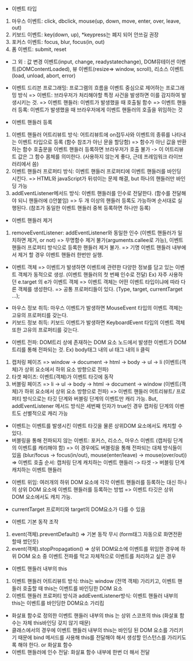 - 이벤트 타입
1. 마우스 이벤트: click, dbclick, mouse(up, down, move, enter, over, leave, out)
2. 키보드 이벤트: key(down, up), *keypress는 폐지 되어 안쓰길 권장
3. 포커스 이벤트: focus, blur, focus(in, out)
4. 폼 이벤트: submit, reset
* 그 외 : 값 변경 이벤트(input, change, readystatechange), DOM뮤테이션 이벤트(DOMContentLoaded), 뷰 이벤트(resize=> window, scroll), 리소스 이벤트(load, unload, abort, error)

- 이벤트 드리븐 프로그래밍: 프로그램의 흐름을 이벤트 중심으로 제어하는 프로그래밍 방식
=> 이벤트: 브라우저가 처리해야할 특정 사건을 발생하면 이를 감지하여 발생시키는 것.
=> 이벤트 핸들러: 이벤트가 발생했을 때 호출될 함수
=> 이벤트 핸들러 등록: 이벤트가 발생했을 때 브라우저에게 이벤트 핸들러의 호출을 위임하는 것

- 이벤트 핸들러 등록
1. 이벤트 핸들러 어트리뷰트 방식: 어트리뷰트에 on접두사와 이벤트의 종류를 나타내는 이벤트 타입으로 등록 (함수 참조가 아닌 문을 할당함)
=> 함수가 아닌 값을 반환하는 함수 호출문을 이벤트 핸들러 등록하면 브라우저가 호출 불가 -> 이 어트리뷰트 값은 그 함수 몸체를 의미한다. (사용하지 않는게 좋다, 근데 프레임워크 라이브러리에서 씀)
2. 이벤트 핸들러 프로퍼티 방식: 이벤트 핸들러 프로퍼티에 이벤트 핸들러를 바인딩 시킨다. 
=> HTML와 javaScript가 뒤섞이는 문제 해결, but 하나의 핸들러만 바인딩 가능
3. addEventListener메서드 방식: 이벤트 핸들러를 인수로 전달한다. (함수를 전달해야 되니 핸들러에 ()안붙임)
=> 두 개 이상의 핸들러 등록도 가능하며 순서대로 실행된다. (참조가 동일한 이벤트 핸들러 중복 등록하면 하나만 등록)

- 이벤트 핸들러 제거
1. removeEventListener: addEventListener와 동일한 인수 (이벤트 핸들러가 일치하면 제거, or not)
=> 무명함수 제거 불가(arguments.callee로 가능), 이벤트 핸들러 프로퍼티 방식으로 등록한 핸들러 제거 불가.
=> 기명 이벤트 핸들러 내부에서 제거 할 경우 이벤트 핸들러 한번만 실행.

- 이벤트 객체
=> 이벤트가 발생하면 이벤트에 관련한 다양한 정보를 담고 있는 이벤트 객체가 동적으로 생성. (이벤트 핸들러의 첫 번째 인수로 전달)
Ex) 자주 사용하던 e.target 의 e가 이벤트 객체
=> 이벤트 객체는 어떤 이벤트 타입이냐에 따라 다른 객체를 생성한다.
=> 공통 프로퍼티들이 있다. (Type, target, currentTarget …);
* 마우스 정보 취득: 마우스 이벤트가 발생하면 MouseEvent 타입의 이벤트 객체는 고유의 프로퍼티를 갖는다.
* 키보드 정보 취득: 키보드 이벤트가 발생하면 KeyboardEvent 타입의 이벤트 객체 또한 고유의 프로퍼티를 갖는다.

- 이벤트 전파: DOM트리 상에 존재하는 DOM 요소 노드에서 발생한 이벤트가 DOM 트리를 통해 전파되는 것.
Ex) body태그 내의 ul 태그 내의 li 클릭 
1. 캡처링 페이즈 => window -> document -> html -> body -> ul -> li (이벤트(객체)가 상위 요소에서 하위 요소 방향으로 전파)
2. 타겟 페이즈: 이벤트(객체)가 이벤트 타깃에 동작
3. 버블링 페이즈 => li -> ul -> body ->  html -> document -> window (이벤트(객체)가 하위 요소에서 상위 요소 방향으로 전파)
=> 이벤트 핸들러 어트리뷰트/ 프로퍼티 방식으로는 타깃 단계와 버블링 단계의 이벤트만 캐리 가능.
But, addEventListener 메서드 방식은 세번째 인자가 true인 경우 캡처링 단계의 이벤트도 선별적으로 캐리 가능

* 이벤트는 이벤트를 발생시킨 이벤트 타깃을 물론 상위DOM 요소에서도 캐치할 수 있다.
* 버블링을 통해 전파되지 않는 이벤트: 포커스, 리소스, 마우스 이벤트 (캡처링 단계의 이벤트를 캐리해야 함)
=> 이 경우에도 버블링을 통해 전파되는 대체 방식들이 있음 (blur/focus -> focus(in/out), mouse(enter/leave) -> mouse(over/out))
=> 이벤트 호출 순서: 캡처링 단계 캐치하는 이벤트 핸들러 -> 타겟 -> 버블링 단계 캐치하는 이벤트 핸들러

- 이벤트 위임: 여러개의 하위 DOM 요소에 각각 이벤트 핸들러를 등록하는 대신 하나의 상위 DOM 요소에 이벤트 핸들러를 등록하는 방법
=> 이벤트 타깃은 상위 DOM 요소에서도 캐치 가능. 
* currentTarget 프로퍼티와 target의 DOM요소가 다를 수 있음

* 이벤트 기본 동작 조작
1. event(객체).preventDefault() => 기본 동작 무시 (form태그 자동으로 화면전환할때 썼던듯)
2. event(객체).stopPropagation() => 상위 DOM요소에 이벤트를 위임한 경우에 하위 DOM 요소 중 이벤트 전파를 막고 자체적으로 이벤트를 처리하고 싶은 경우

* 이벤트 핸들러 내부의 this
1. 이벤트 핸들러 어트리뷰트 방식: this는 window (전역 객체) 가리키고, 이벤트 핸들러 호출할 때 this는 이벤트를 바인딩한 DOM 요소
2. 이벤트 핸들러 프로퍼티 방식과 addEventListener방식: 이벤트 핸들러 내부의 this는 이벤트를 바인딩한 DOM요소 가리킴
* 화살표 함수로 정의한 이벤트 핸들러 내부의 this 는 상위 스코프의 this (화살표 함수는 자체 this바인딩 갖지 않기 때문)
* 클래스에서의 경우에 이벤트 핸들러 내부의 this는 바인딩 된 DOM 요소를 가리키기 때문에 bind 메서드를 사용해 this를 전달해야 해서 생성할 인스턴스를 가리키도록 해야 한다. or 화살표 함수
* 이벤트 핸들러에 인수 전달: 화살표 함수 내부에 한번 더 해서 전달
